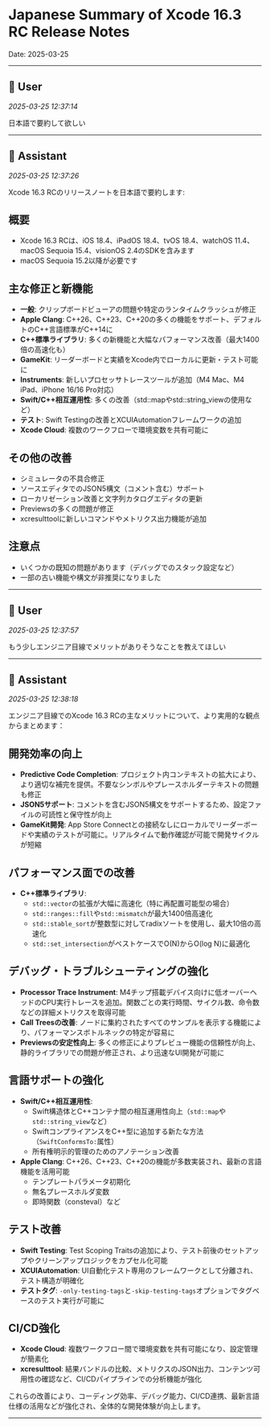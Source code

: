 # Japanese Summary of Xcode 16.3 RC Release Notes

Date: 2025-03-25

---

## 👤 User
*2025-03-25 12:37:14*

日本語で要約して欲しい

---

## 🤖 Assistant
*2025-03-25 12:37:26*

Xcode 16.3 RCのリリースノートを日本語で要約します:

## 概要
- Xcode 16.3 RCは、iOS 18.4、iPadOS 18.4、tvOS 18.4、watchOS 11.4、macOS Sequoia 15.4、visionOS 2.4のSDKを含みます
- macOS Sequoia 15.2以降が必要です

## 主な修正と新機能
- **一般**: クリップボードビューアの問題や特定のランタイムクラッシュが修正
- **Apple Clang**: C++26、C++23、C++20の多くの機能をサポート、デフォルトのC++言語標準がC++14に
- **C++標準ライブラリ**: 多くの新機能と大幅なパフォーマンス改善（最大1400倍の高速化も）
- **GameKit**: リーダーボードと実績をXcode内でローカルに更新・テスト可能に
- **Instruments**: 新しいプロセッサトレースツールが追加（M4 Mac、M4 iPad、iPhone 16/16 Pro対応）
- **Swift/C++相互運用性**: 多くの改善（std::mapやstd::string_viewの使用など）
- **テスト**: Swift Testingの改善とXCUIAutomationフレームワークの追加
- **Xcode Cloud**: 複数のワークフローで環境変数を共有可能に

## その他の改善
- シミュレータの不具合修正
- ソースエディタでのJSON5構文（コメント含む）サポート
- ローカリゼーション改善と文字列カタログエディタの更新
- Previewsの多くの問題が修正
- xcresulttoolに新しいコマンドやメトリクス出力機能が追加

## 注意点
- いくつかの既知の問題があります（デバッグでのスタック設定など）
- 一部の古い機能や構文が非推奨になりました

---

## 👤 User
*2025-03-25 12:37:57*

もう少しエンジニア目線でメリットがありそうなことを教えてほしい

---

## 🤖 Assistant
*2025-03-25 12:38:18*

エンジニア目線でのXcode 16.3 RCの主なメリットについて、より実用的な観点からまとめます：

## 開発効率の向上
- **Predictive Code Completion**: プロジェクト内コンテキストの拡大により、より適切な補完を提供。不要なシンボルやプレースホルダーテキストの問題も修正
- **JSON5サポート**: コメントを含むJSON5構文をサポートするため、設定ファイルの可読性と保守性が向上
- **GameKit開発**: App Store Connectとの接続なしにローカルでリーダーボードや実績のテストが可能に。リアルタイムで動作確認が可能で開発サイクルが短縮

## パフォーマンス面での改善
- **C++標準ライブラリ**: 
  - `std::vector`の拡張が大幅に高速化（特に再配置可能型の場合）
  - `std::ranges::fill`や`std::mismatch`が最大1400倍高速化
  - `std::stable_sort`が整数型に対してradixソートを使用し、最大10倍の高速化
  - `std::set_intersection`がベストケースでO(N)からO(log N)に最適化

## デバッグ・トラブルシューティングの強化
- **Processor Trace Instrument**: M4チップ搭載デバイス向けに低オーバーヘッドのCPU実行トレースを追加。関数ごとの実行時間、サイクル数、命令数などの詳細メトリクスを取得可能
- **Call Treesの改善**: ノードに集約されたすべてのサンプルを表示する機能により、パフォーマンスボトルネックの特定が容易に
- **Previewsの安定性向上**: 多くの修正によりプレビュー機能の信頼性が向上、静的ライブラリでの問題が修正され、より迅速なUI開発が可能に

## 言語サポートの強化
- **Swift/C++相互運用性**:
  - Swift構造体とC++コンテナ間の相互運用性向上（`std::map`や`std::string_view`など）
  - SwiftコンプライアンスをC++型に追加する新たな方法（`SwiftConformsTo:`属性）
  - 所有権明示的管理のためのアノテーション改善
- **Apple Clang**: C++26、C++23、C++20の機能が多数実装され、最新の言語機能を活用可能
  - テンプレートパラメータ初期化
  - 無名プレースホルダ変数
  - 即時関数（consteval）など

## テスト改善
- **Swift Testing**: Test Scoping Traitsの追加により、テスト前後のセットアップやクリーンアップロジックをカプセル化可能
- **XCUIAutomation**: UI自動化テスト専用のフレームワークとして分離され、テスト構造が明確化
- **テストタグ**: `-only-testing-tags`と`-skip-testing-tags`オプションでタグベースのテスト実行が可能に

## CI/CD強化
- **Xcode Cloud**: 複数ワークフロー間で環境変数を共有可能になり、設定管理が簡素化
- **xcresulttool**: 結果バンドルの比較、メトリクスのJSON出力、コンテンツ可用性の確認など、CI/CDパイプラインでの分析機能が強化

これらの改善により、コーディング効率、デバッグ能力、CI/CD連携、最新言語仕様の活用などが強化され、全体的な開発体験が向上します。

---
